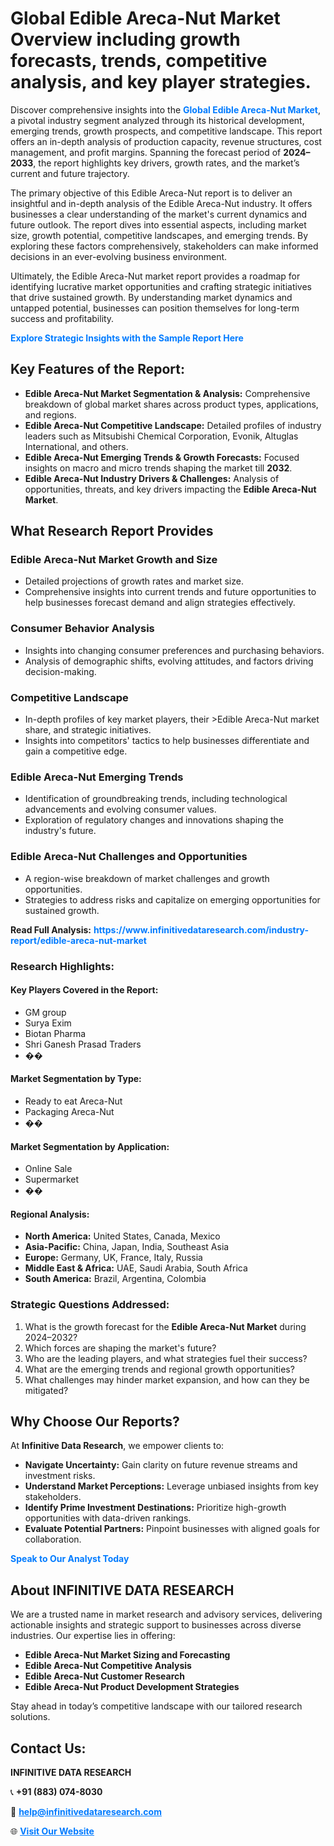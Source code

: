 <h1>Global Edible Areca-Nut Market Overview including growth forecasts, trends, competitive analysis, and key player strategies.</h1>
<p>
Discover comprehensive insights into the 
<a href="https://www.infinitivedataresearch.com/industry-report/edible-areca-nut-market" rel="dofollow" style="color: #007BFF; text-decoration: none;"><strong>Global Edible Areca-Nut Market</strong></a>, a pivotal industry segment analyzed through its historical development, emerging trends, growth prospects, and competitive landscape. This report offers an in-depth analysis of production capacity, revenue structures, cost management, and profit margins. Spanning the forecast period of <strong>2024–2033</strong>, the report highlights key drivers, growth rates, and the market’s current and future trajectory.
</p>
<p>
The primary objective of this Edible Areca-Nut report is to deliver an insightful and in-depth analysis of the Edible Areca-Nut industry. It offers businesses a clear understanding of the market's current dynamics and future outlook. The report dives into essential aspects, including market size, growth potential, competitive landscapes, and emerging trends. By exploring these factors comprehensively, stakeholders can make informed decisions in an ever-evolving business environment.
</p>
<p>
Ultimately, the Edible Areca-Nut market report provides a roadmap for identifying lucrative market opportunities and crafting strategic initiatives that drive sustained growth. By understanding market dynamics and untapped potential, businesses can position themselves for long-term success and profitability.
</p>
<p>
<a href="https://www.infinitivedataresearch.com/request-sample/reportId=109439" style="color: #007BFF; text-decoration: none;"><strong>Explore Strategic Insights with the Sample Report Here</strong></a>
</p>

<h2>Key Features of the Report:</h2>
<ul>
<li><strong>Edible Areca-Nut Market Segmentation & Analysis:</strong> Comprehensive breakdown of global market shares across product types, applications, and regions.</li>
<li><strong>Edible Areca-Nut Competitive Landscape:</strong> Detailed profiles of industry leaders such as Mitsubishi Chemical Corporation, Evonik, Altuglas International, and others.</li>
<li><strong>Edible Areca-Nut Emerging Trends & Growth Forecasts:</strong> Focused insights on macro and micro trends shaping the market till <strong>2032</strong>.</li>
<li><strong>Edible Areca-Nut Industry Drivers & Challenges:</strong> Analysis of opportunities, threats, and key drivers impacting the <strong>Edible Areca-Nut Market</strong>.</li>
</ul>

<h2>What Research Report Provides</h2>
<h3>Edible Areca-Nut Market Growth and Size</h3>
<ul>
<li>Detailed projections of growth rates and market size.</li>
<li>Comprehensive insights into current trends and future opportunities to help businesses forecast demand and align strategies effectively.</li>
</ul>

<h3>Consumer Behavior Analysis</h3>
<ul>
<li>Insights into changing consumer preferences and purchasing behaviors.</li>
<li>Analysis of demographic shifts, evolving attitudes, and factors driving decision-making.</li>
</ul>

<h3>Competitive Landscape</h3>
<ul>
<li>In-depth profiles of key market players, their >Edible Areca-Nut market share, and strategic initiatives.</li>
<li>Insights into competitors' tactics to help businesses differentiate and gain a competitive edge.</li>
</ul>

<h3>Edible Areca-Nut Emerging Trends</h3>
<ul>
<li>Identification of groundbreaking trends, including technological advancements and evolving consumer values.</li>
<li>Exploration of regulatory changes and innovations shaping the industry's future.</li>
</ul>

<h3>Edible Areca-Nut Challenges and Opportunities</h3>
<ul>
<li>A region-wise breakdown of market challenges and growth opportunities.</li>
<li>Strategies to address risks and capitalize on emerging opportunities for sustained growth.</li>
</ul>
<p><strong>Read Full Analysis:</strong> <a href="https://www.infinitivedataresearch.com/industry-report/edible-areca-nut-market" rel="dofollow" style="color: #007BFF; text-decoration: none;"><strong>https://www.infinitivedataresearch.com/industry-report/edible-areca-nut-market</strong></a></p>
<h3>Research Highlights:</h3>
<h4>Key Players Covered in the Report:</h4>
<ul><li>GM group</li><li>Surya Exim</li><li>Biotan Pharma</li><li>Shri Ganesh Prasad Traders</li><li>��</li></ul>
<h4>Market Segmentation by Type:</h4>
<ul><li>Ready to eat Areca-Nut</li><li>Packaging Areca-Nut</li><li>��</li></ul>
<h4>Market Segmentation by Application:</h4>
<ul><li>Online Sale</li><li>Supermarket</li><li>��</li></ul>

<h4>Regional Analysis:</h4>
<ul>
<li><strong>North America:</strong> United States, Canada, Mexico</li>
<li><strong>Asia-Pacific:</strong> China, Japan, India, Southeast Asia</li>
<li><strong>Europe:</strong> Germany, UK, France, Italy, Russia</li>
<li><strong>Middle East & Africa:</strong> UAE, Saudi Arabia, South Africa</li>
<li><strong>South America:</strong> Brazil, Argentina, Colombia</li>
</ul>

<h3>Strategic Questions Addressed:</h3>
<ol>
<li>What is the growth forecast for the <strong>Edible Areca-Nut Market</strong> during 2024–2032?</li>
<li>Which forces are shaping the market's future?</li>
<li>Who are the leading players, and what strategies fuel their success?</li>
<li>What are the emerging trends and regional growth opportunities?</li>
<li>What challenges may hinder market expansion, and how can they be mitigated?</li>
</ol>

<h2>Why Choose Our Reports?</h2>
<p>At <strong>Infinitive Data Research</strong>, we empower clients to:</p>
<ul>
<li><strong>Navigate Uncertainty:</strong> Gain clarity on future revenue streams and investment risks.</li>
<li><strong>Understand Market Perceptions:</strong> Leverage unbiased insights from key stakeholders.</li>
<li><strong>Identify Prime Investment Destinations:</strong> Prioritize high-growth opportunities with data-driven rankings.</li>
<li><strong>Evaluate Potential Partners:</strong> Pinpoint businesses with aligned goals for collaboration.</li>
</ul>
<p><a href="https://www.infinitivedataresearch.com/industry-report/edible-areca-nut-market" rel="dofollow" style="color: #007BFF; text-decoration: none;"><strong>Speak to Our Analyst Today</strong></a></p>

<h2>About INFINITIVE DATA RESEARCH</h2>
<p>We are a trusted name in market research and advisory services, delivering actionable insights and strategic support to businesses across diverse industries. Our expertise lies in offering:</p>
<ul>
<li><strong>Edible Areca-Nut Market Sizing and Forecasting</strong></li>
<li><strong>Edible Areca-Nut Competitive Analysis</strong></li>
<li><strong>Edible Areca-Nut Customer Research</strong></li>
<li><strong>Edible Areca-Nut Product Development Strategies</strong></li>
</ul>
<p>Stay ahead in today’s competitive landscape with our tailored research solutions.</p>

<h2>Contact Us:</h2>
<p><strong>INFINITIVE DATA RESEARCH</strong></p>
<p>📞 <strong>+91 (883) 074-8030</strong></p>
<p>📧 <strong><a href="mailto:help@infinitivedataresearch.com" style="color: #007BFF;">help@infinitivedataresearch.com</a></strong></p>
<p>🌐 <strong><a href="https://www.infinitivedataresearch.com" rel="dofollow" style="color: #007BFF;">Visit Our Website</a></strong></p>
